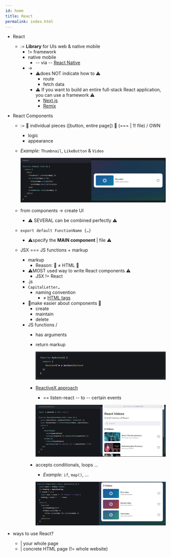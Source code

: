 ```yaml
---
id: home
title: React
permalink: index.html
---
```


* React
  * := **Library** for UIs web & native mobile
    * != framework
    * native mobile
      * -- via -- [React Native](https://reactnative.dev/)
    * -> 
      * ⚠️does NOT indicate how to ⚠️
        * route
        * fetch data
      * ⚠️ If you want to build an entire full-stack React application, you can use a framework ⚠️
        * [Next.js](https://nextjs.org/)
        * [Remix](https://remix.run/)

* React Components
  * := 👀 individual pieces ([button, entire page]) 👀 (=== | 1! file) / OWN
    * logic
    * appearance
  * _Example:_ `Thumbnail`, `LikeButton` & `Video`
   
    ![](../../public/images/index-1.png)
  
  * from components → create UI
    * ⚠️ SEVERAL can be combined perfectly ⚠️
  * `export default FunctionName {…}`
    * ⚠️specify the **MAIN component** | file ⚠️
  * JSX === JS functions + markup
    * markup
      * Reason: 🧠 ≠ HTML 🧠
    * ⚠️MOST used way to write React components ⚠️
      * JSX != React
    * .js
    * `CapitalLetter…`
      * naming convention
        * ≠ [HTML tags](https://www.w3schools.com/TAGS/default.asp)
    * 👀make easier about components 👀
      * create
      * maintain
      * delete
    * JS functions /
      * has arguments
      * return markup
      
        ![](../../public/images/index-2.png)
      * [ReactiveX approach](https://reactivex.io/)
        * == listen-react -- to -- certain events
        
        ![](../../public/images/index-3.png)
      * accepts conditionals, loops ...
        * _Example:_ `if`, `map()`, …

        ![](../../public/images/index-4.png)

* ways to use React?
  * | your whole page
  * | concrete HTML page (!= whole website) 
